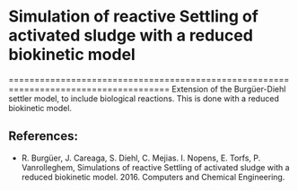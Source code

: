 # Simulation of reactive Settling of activated sludge with a reduced biokinetic model
=====================================================================================
Extension of the Burgüer-Diehl settler model, to include biological reactions. This is done
with a reduced biokinetic model.


References:
-------------
- R. Burgüer, J. Careaga, S. Diehl, C. Mejias. I. Nopens, E. Torfs, P. Vanrolleghem, Simulations
  of reactive Settling of activated sludge with a reduced biokinetic model. 2016. Computers and
  Chemical Engineering.


